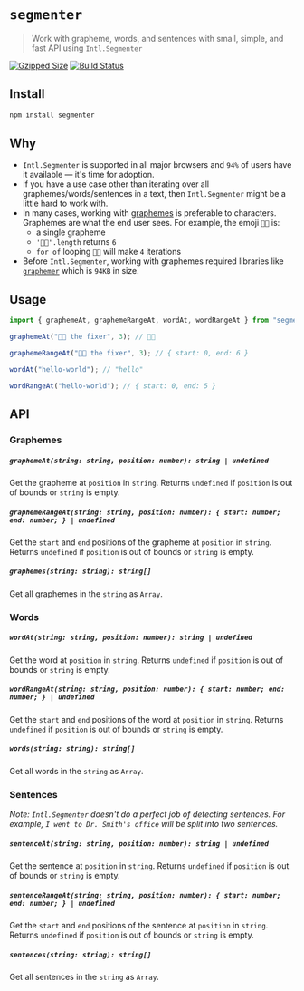 # `segmenter`

> Work with grapheme, words, and sentences with small, simple, and fast API using `Intl.Segmenter`

[![Gzipped Size](https://img.shields.io/bundlephobia/minzip/segmenter)](https://bundlephobia.com/result?p={{data.name}})
[![Build Status](https://img.shields.io/github/actions/workflow/status/astoilkov/segmenter/main.yml?branch=main)](https://github.com/astoilkov/{{data.name}}/actions/workflows/main.yml)

## Install

```bash
npm install segmenter
```

## Why

- `Intl.Segmenter` is supported in all major browsers and `94%` of users have it available — it's time for adoption.
- If you have a use case other than iterating over all graphemes/words/sentences in a text, then `Intl.Segmenter` might be a little hard to work with.
- In many cases, working with [graphemes](https://en.wikipedia.org/wiki/Grapheme) is preferable to characters. Graphemes are what the end user sees. For example, the emoji `👨‍🔧️` is:
    - a single grapheme
    - `'👨‍🔧️'.length` returns `6`
    - `for of` looping `👨‍🔧️` will make `4` iterations
- Before `Intl.Segmenter`, working with graphemes required libraries like [`graphemer`](https://bundlephobia.com/package/graphemer@1.4.0) which is `94KB` in size.

## Usage

```ts
import { graphemeAt, graphemeRangeAt, wordAt, wordRangeAt } from "segmenter";

graphemeAt("👨‍🔧️ the fixer", 3); // 👨‍🔧️

graphemeRangeAt("👨‍🔧️ the fixer", 3); // { start: 0, end: 6 }

wordAt("hello-world"); // "hello"

wordRangeAt("hello-world"); // { start: 0, end: 5 }
```

## API

### Graphemes

##### `graphemeAt(string: string, position: number): string | undefined`

Get the grapheme at `position` in `string`. Returns `undefined` if `position` is out of bounds or `string` is empty.

##### `graphemeRangeAt(string: string, position: number): { start: number; end: number; } | undefined`

Get the `start` and `end` positions of the grapheme at `position` in `string`. Returns `undefined` if `position` is out of bounds or `string` is empty.

##### `graphemes(string: string): string[]`

Get all graphemes in the `string` as `Array`.

### Words

##### `wordAt(string: string, position: number): string | undefined`

Get the word at `position` in `string`. Returns `undefined` if `position` is out of bounds or `string` is empty.

##### `wordRangeAt(string: string, position: number): { start: number; end: number; } | undefined`

Get the `start` and `end` positions of the word at `position` in `string`. Returns `undefined` if `position` is out of bounds or `string` is empty.

##### `words(string: string): string[]`

Get all words in the `string` as `Array`.

### Sentences

_Note: `Intl.Segmenter` doesn't do a perfect job of detecting sentences. For example, `I went to Dr. Smith's office` will be split into two sentences._

##### `sentenceAt(string: string, position: number): string | undefined`

Get the sentence at `position` in `string`. Returns `undefined` if `position` is out of bounds or `string` is empty.

##### `sentenceRangeAt(string: string, position: number): { start: number; end: number; } | undefined`

Get the `start` and `end` positions of the sentence at `position` in `string`. Returns `undefined` if `position` is out of bounds or `string` is empty.

##### `sentences(string: string): string[]`

Get all sentences in the `string` as `Array`.